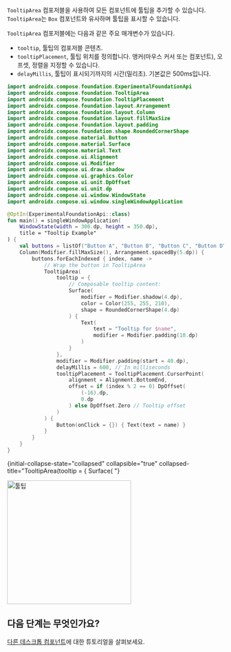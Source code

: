 [//]: # (title: 툴팁)

`TooltipArea` 컴포저블을 사용하여 모든 컴포넌트에 툴팁을 추가할 수 있습니다. `TooltipArea`는 `Box` 컴포넌트와 유사하며 툴팁을 표시할 수 있습니다.

`TooltipArea` 컴포저블에는 다음과 같은 주요 매개변수가 있습니다.

*   `tooltip`, 툴팁의 컴포저블 콘텐츠.
*   `tooltipPlacement`, 툴팁 위치를 정의합니다. 앵커(마우스 커서 또는 컴포넌트), 오프셋, 정렬을 지정할 수 있습니다.
*   `delayMillis`, 툴팁이 표시되기까지의 시간(밀리초). 기본값은 500ms입니다.

```kotlin
import androidx.compose.foundation.ExperimentalFoundationApi
import androidx.compose.foundation.TooltipArea
import androidx.compose.foundation.TooltipPlacement
import androidx.compose.foundation.layout.Arrangement
import androidx.compose.foundation.layout.Column
import androidx.compose.foundation.layout.fillMaxSize
import androidx.compose.foundation.layout.padding
import androidx.compose.foundation.shape.RoundedCornerShape
import androidx.compose.material.Button
import androidx.compose.material.Surface
import androidx.compose.material.Text
import androidx.compose.ui.Alignment
import androidx.compose.ui.Modifier
import androidx.compose.ui.draw.shadow
import androidx.compose.ui.graphics.Color
import androidx.compose.ui.unit.DpOffset
import androidx.compose.ui.unit.dp
import androidx.compose.ui.window.WindowState
import androidx.compose.ui.window.singleWindowApplication

@OptIn(ExperimentalFoundationApi::class)
fun main() = singleWindowApplication(
    WindowState(width = 300.dp, height = 350.dp),
    title = "Tooltip Example"
) {
    val buttons = listOf("Button A", "Button B", "Button C", "Button D", "Button E", "Button F")
    Column(Modifier.fillMaxSize(), Arrangement.spacedBy(5.dp)) {
        buttons.forEachIndexed { index, name ->
            // Wrap the button in TooltipArea
            TooltipArea(
                tooltip = {
                    // Composable tooltip content:
                    Surface(
                        modifier = Modifier.shadow(4.dp),
                        color = Color(255, 255, 210),
                        shape = RoundedCornerShape(4.dp)
                    ) {
                        Text(
                            text = "Tooltip for $name",
                            modifier = Modifier.padding(10.dp)
                        )
                    }
                },
                modifier = Modifier.padding(start = 40.dp),
                delayMillis = 600, // In milliseconds
                tooltipPlacement = TooltipPlacement.CursorPoint(
                    alignment = Alignment.BottomEnd,
                    offset = if (index % 2 == 0) DpOffset(
                        (-16).dp,
                        0.dp
                    ) else DpOffset.Zero // Tooltip offset
                )
            ) {
                Button(onClick = {}) { Text(text = name) }
            }
        }
    }
}
```
{initial-collapse-state="collapsed" collapsible="true" collapsed-title="TooltipArea(tooltip = { Surface( "}

<img src="compose-desktop-tooltips.animated.gif" alt="툴팁" width="288" preview-src="compose-desktop-tooltips.png"/>

## 다음 단계는 무엇인가요?

[다른 데스크톱 컴포넌트](https://github.com/JetBrains/compose-multiplatform/tree/master/tutorials#desktop)에 대한 튜토리얼을 살펴보세요.